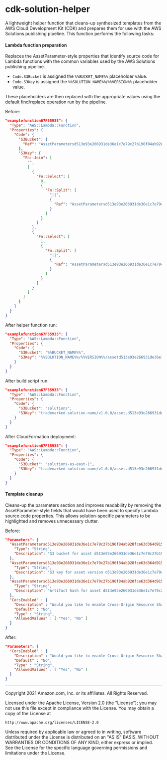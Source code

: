 # cdk-solution-helper
A lightweight helper function that cleans-up synthesized templates from the AWS Cloud Development Kit (CDK) and prepares them for use with the AWS Solutions publishing pipeline. This function performs the following tasks:

#### Lambda function preparation
Replaces the AssetParameter-style properties that identify source code for Lambda functions with the common variables used by the AWS Solutions publishing pipeline.

- `Code.S3Bucket` is assigned the `%%BUCKET_NAME%%` placeholder value.
- `Code.S3Key` is assigned the `%%SOLUTION_NAME%%`/`%%VERSION%%` placeholder value.

These placeholders are then replaced with the appropriate values using the default find/replace operation run by the pipeline.

Before:
```json
"examplefunction67F55935": {
  "Type": "AWS::Lambda::Function",
  "Properties": {
    "Code": {
      "S3Bucket": {
        "Ref": "AssetParametersd513e93e266931de36e1c7e79c27b196f84ab928fce63d364d9152ca501551f7S3Bucket54E71A95"
      },
      "S3Key": {
        "Fn::Join": [
          "",
          [
            {
              "Fn::Select": [
                0,
                {
                  "Fn::Split": [
                    "||",
                    {
                      "Ref": "AssetParametersd513e93e266931de36e1c7e79c27b196f84ab928fce63d364d9152ca501551f7S3VersionKeyC789D8B1"
                    }
                  ]
                }
              ]
            },
            {
              "Fn::Select": [
                1,
                {
                  "Fn::Split": [
                    "||",
                    {
                      "Ref": "AssetParametersd513e93e266931de36e1c7e79c27b196f84ab928fce63d364d9152ca501551f7S3VersionKeyC789D8B1"
                    }
                  ]
                }
              ]
            }
          ]
        ]
      }
    }
  }
}
```

After helper function run:
```json
"examplefunction67F55935": {
  "Type": "AWS::Lambda::Function",
  "Properties": {
    "Code": {
      "S3Bucket": "%%BUCKET_NAME%%",
      "S3Key": "%%SOLUTION_NAME%%/%%VERSION%%/assetd513e93e266931de36e1c7e79c27b196f84ab928fce63d364d9152ca501551f7.zip"
    }
  }
}
```

After build script run:
```json
"examplefunction67F55935": {
  "Type": "AWS::Lambda::Function",
  "Properties": {
    "Code": {
      "S3Bucket": "solutions",
      "S3Key": "trademarked-solution-name/v1.0.0/asset.d513e93e266931de36e1c7e79c27b196f84ab928fce63d364d9152ca501551f7.zip"
    }
  }
}
```

After CloudFormation deployment:
```json
"examplefunction67F55935": {
  "Type": "AWS::Lambda::Function",
  "Properties": {
    "Code": {
      "S3Bucket": "solutions-us-east-1",
      "S3Key": "trademarked-solution-name/v1.0.0/asset.d513e93e266931de36e1c7e79c27b196f84ab928fce63d364d9152ca501551f7.zip"
    }
  }
}
```

#### Template cleanup
Cleans-up the parameters section and improves readability by removing the AssetParameter-style fields that would have been used to specify Lambda source code properties. This allows solution-specific parameters to be highlighted and removes unnecessary clutter.

Before:
```json
"Parameters": {
  "AssetParametersd513e93e266931de36e1c7e79c27b196f84ab928fce63d364d9152ca501551f7S3Bucket54E71A95": {
    "Type": "String",
    "Description": "S3 bucket for asset d513e93e266931de36e1c7e79c27b196f84ab928fce63d364d9152ca501551f7"
  },
  "AssetParametersd513e93e266931de36e1c7e79c27b196f84ab928fce63d364d9152ca501551f7S3VersionKeyC789D8B1": {
    "Type": "String",
    "Description": "S3 key for asset version d513e93e266931de36e1c7e79c27b196f84ab928fce63d364d9152ca501551f7"
  },
  "AssetParametersd513e93e266931de36e1c7e79c27b196f84ab928fce63d364d9152ca501551f7ArtifactHash7AA751FE": {
    "Type": "String",
    "Description": "Artifact hash for asset d513e93e266931de36e1c7e79c27b196f84ab928fce63d364d9152ca501551f7"
  },
  "CorsEnabled" : {
    "Description" : "Would you like to enable Cross-Origin Resource Sharing (CORS) for the image handler API? Select 'Yes' if so.",
    "Default" : "No",
    "Type" : "String",
    "AllowedValues" : [ "Yes", "No" ]
  }
}
```

After:
```json
"Parameters": {
  "CorsEnabled" : {
    "Description" : "Would you like to enable Cross-Origin Resource Sharing (CORS) for the image handler API? Select 'Yes' if so.",
    "Default" : "No",
    "Type" : "String",
    "AllowedValues" : [ "Yes", "No" ]
  }
}
```

***

Copyright 2021 Amazon.com, Inc. or its affiliates. All Rights Reserved.

Licensed under the Apache License, Version 2.0 (the "License");
you may not use this file except in compliance with the License.
You may obtain a copy of the License at

    http://www.apache.org/licenses/LICENSE-2.0

Unless required by applicable law or agreed to in writing, software
distributed under the License is distributed on an "AS IS" BASIS,
WITHOUT WARRANTIES OR CONDITIONS OF ANY KIND, either express or implied.
See the License for the specific language governing permissions and
limitations under the License.
